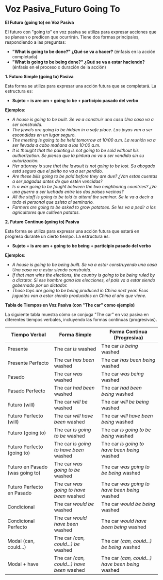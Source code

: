# Voz Pasiva_Futuro Going To



**El Futuro (going to) en Voz Pasiva**

El futuro con "going to" en voz pasiva se utiliza para expresar acciones que se planean o predicen que ocurrirán.  Tiene dos formas principales, respondiendo a las preguntas:

*   **"What is going to be done?"   ¿Qué se va a hacer?** (énfasis en la acción completada)
*   **"What is going to be being done?"   ¿Qué se va a estar haciendo?** (énfasis en el proceso o duración de la acción)

**1. Futuro Simple (going to) Pasiva**

Esta forma se utiliza para expresar una acción futura que se completará. La estructura es:

*   **Sujeto + is are am + going to be + participio pasado del verbo**

**Ejemplos:**

*   *A house is going to be built.*   *Se va a construir una casa*   *Una casa va a ser construida.*
*   *The jewels are going to be hidden in a safe place.*   *Las joyas van a ser escondidas en un lugar seguro.*
*   *The meeting is going to be held tomorrow at 10:00 a.m.*   *La reunión va a ser llevada a cabo mañana a las 10:00 a.m.*
*   *It is thought that the painting is not going to be sold without his authorization.*   *Se piensa que la pintura no va a ser vendida sin su autorización.*
*   *Her attorney is sure that the lawsuit is not going to be lost.*   *Su abogado está seguro que el pleito no va a ser perdido.*
*   *Are these bills going to be paid before they are due?*   *¿Van estas cuentas a ser pagadas antes de que estén vencidas?*
*   *Is a war going to be fought between the two neighboring countries?*   *¿Va una guerra a ser luchada entre los dos países vecinos?*
*   *All the staff is going to be told to attend the seminar.*   *Se le va a decir a todo el personal que asista al seminario.*
*   *Farmers are going to be asked to grow potatoes.*   *Se les va a pedir a los agricultores que cultiven patatas.*

**2. Futuro Continuo (going to) Pasiva**

Esta forma se utiliza para expresar una acción futura que estará en progreso durante un cierto tiempo. La estructura es:

*   **Sujeto + is are am + going to be being + participio pasado del verbo**

**Ejemplos:**

*   *A house is going to be being built.*   *Se va a estar construyendo una casa   Una casa va a estar siendo construida.*
*   *If that man wins the elections, the country is going to be being ruled by a dictator.*   *Si ese hombre gana las elecciones, el país va a estar siendo gobernado por un dictador.*
*   *Those toys are going to be being produced in China next year.*   *Esos juguetes van a estar siendo producidos en China el año que viene.*

**Tabla de Tiempos en Voz Pasiva (con "The car" como ejemplo)**

La siguiente tabla muestra cómo se conjuga "The car" en voz pasiva en diferentes tiempos verbales, incluyendo las formas continuas (progresivas).

| Tiempo Verbal          | Forma Simple                      | Forma Continua (Progresiva)                 |
| ---------------------- | --------------------------------- | -------------------------------------------- |
| Presente               | The car *is* washed               | The car *is being* washed                  |
| Presente Perfecto      | The car *has been* washed          | The car *has been being* washed             |
| Pasado                 | The car *was* washed                | The car *was being* washed                   |
| Pasado Perfecto        | The car *had been* washed           | The car *had been being* washed              |
| Futuro (will)          | The car *will be* washed          | The car *will be being* washed              |
| Futuro Perfecto (will) | The car *will have been* washed     | The car *will have been being* washed         |
| Futuro (going to)      | The car *is going to be* washed    | The car *is going to be being* washed        |
| Futuro Perfecto (going to) | The car *is going to have been* washed| The car *is going to have been being* washed   |
| Futuro en Pasado (was going to)| The car *was going to be* washed   | The car *was going to be being* washed       |
| Futuro Perfecto en Pasado| The car *was going to have been* washed | The car *was going to have been being* washed  |
| Condicional           | The car *would be* washed           | The car *would be being* washed              |
| Condicional Perfecto   | The car *would have been* washed      | The car *would have been being* washed         |
| Modal (can, could...)  | The car *(can, could...)* *be* washed| The car *(can, could...)* *be being* washed |
| Modal + have          | The car *(can, could...)* *have been* washed| The car *(can, could...)* *have been being* washed|
